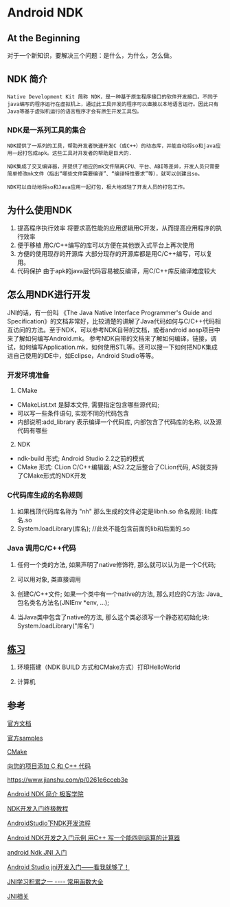 # Android NDK

## At the Beginning
对于一个新知识，要解决三个问题：是什么，为什么，怎么做。

## NDK 简介
    Native Development Kit 简称 NDK，是一种基于原生程序接口的软件开发接口。不同于java编写的程序运行在虚拟机上，通过此工具开发的程序可以直接以本地语言运行。因此只有Java等基于虚拟机运行的语言程序才会有原生开发工具包。

### NDK是一系列工具的集合
    NDK提供了一系列的工具，帮助开发者快速开发C（或C++）的动态库，并能自动将so和java应用一起打包成apk。这些工具对开发者的帮助是巨大的.

    NDK集成了交叉编译器，并提供了相应的mk文件隔离CPU、平台、ABI等差异，开发人员只需要简单修改mk文件（指出“哪些文件需要编译”、“编译特性要求”等），就可以创建出so。

    NDK可以自动地将so和Java应用一起打包，极大地减轻了开发人员的打包工作。

## 为什么使用NDK

1. 提高程序执行效率
    将要求高性能的应用逻辑用C开发，从而提高应用程序的执行效率
2. 便于移植
    用C/C++编写的库可以方便在其他嵌入式平台上再次使用
3. 方便的使用现存的开源库
    大部分现存的开源库都是用C/C++编写，可以复用。
4. 代码保护
    由于apk的java层代码容易被反编译，用C/C++库反编译难度较大

## 怎么用NDK进行开发

JNI的话，有一份叫 《The Java Native Interface Programmer's Guide and Specification》的文档非常好，比较清楚的讲解了Java代码如何与C/C++代码相互访问的方法。至于NDK，可以参考NDK自带的文档，或者android aosp项目中来了解如何编写Android.mk。 参考NDK自带的文档来了解如何编译，链接，调试，如何编写Application.mk，如何使用STL等。还可以搜一下如何把NDK集成进自己使用的IDE中，如Eclipse，Android Studio等等。

### 开发环境准备
1. CMake
* CMakeList.txt 是脚本文件, 需要指定包含哪些源代码;
* 可以写一些条件语句, 实现不同的代码包含
* 内部说明:add_library 表示编译一个代码库, 内部包含了代码库的名称, 以及源代码有哪些
2. NDK
* ndk-build 形式; Android Studio 2.2之前的模式
* CMake 形式: CLion C/C++编辑器; AS2.2之后整合了CLion代码, AS就支持了CMake形式的NDK开发

### C代码库生成的名称规则
1. 如果栈顶代码库名称为 "nh" 那么生成的文件必定是libnh.so
命名规则: lib库名.so
2. System.loadLibrary(库名); //此处不能包含前面的lib和后面的.so

### Java 调用C/C++代码
1. 任何一个类的方法, 如果声明了native修饰符, 那么就可以认为是一个C代码;

2. 可以用对象, 类直接调用

3. 创建C/C++文件; 如果一个类中有一个native的方法, 那么对应的C方法: Java_包名类名方法名(JNIEnv *env, ...);

4. 当Java类中包含了native的方法, 那么这个类必须写一个静态初初始化块: System.loadLibrary("库名")

## [练习](./demo/README.md)

1. 环境搭建（NDK BUILD 方式和CMake方式）打印HelloWorld

2. 计算机

## 参考

[官方文档](https://developer.android.com/ndk/guides)

[官方samples](https://developer.android.com/ndk/samples)

[CMake](https://developer.android.google.cn/ndk/guides/cmake)

[向您的项目添加 C 和 C++ 代码](https://developer.android.google.cn/studio/projects/add-native-code.html)

https://www.jianshu.com/p/0261e6cceb3e

[Android NDK 简介 极客学院](http://wiki.jikexueyuan.com/project/jni-ndk-developer-guide/ndkoverview.html)

[NDK开发入门终极教程](https://juejin.im/post/5c3b01016fb9a049f81984bb)

[AndroidStudio下NDK开发流程](http://www.liuhaihua.cn/archives/566540.html)

[Android NDK开发之入门示例 用C++ 写一个能四则运算的计算器](https://yq.aliyun.com/articles/656469/)

[android Ndk JNI 入门](https://cloud.tencent.com/developer/article/1356491)

[Android Studio jni开发入门——看我就够了！](http://www.jcodecraeer.com/a/anzhuokaifa/2017/0401/7769.html)

[JNI学习积累之一 ---- 常用函数大全](https://blog.csdn.net/qinjuning/article/details/7595104)

[JNI相关](./jni.md)